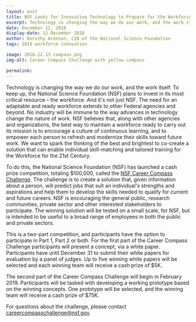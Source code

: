 ```yaml
---
layout: post
title: NSF Looks for Innovative Technology to Prepare for the Workforce of the Future via the Career Compass Challenge
excerpt: Technology is changing the way we do our work, and the work itself. To keep up, the National Science Foundation (NSF) plans to invest in its most critical resource – the workforce. And it's not just NSF. The need for an adaptable and ready workforce extends to other Federal agencies and beyond.
date: December 12, 2018
display-date: 12 December 2018
author: Dorothy Aronson, CIO of the National Science Foundation
tags: 2018 workforce innovation

image: 2018.12.13.compass.png
img-alt: Career Compass Challenge with yellow compass

permalink:
---
```

Technology is changing the way we do our work, and the work itself. To keep up, the National Science Foundation (NSF) plans to invest in its most critical resource – the workforce. And it's not just NSF. The need for an adaptable and ready workforce extends to other Federal agencies and beyond. No industry will be immune to the way advances in technology change the nature of work.  NSF believes that, along with other agencies and organizations, the best way to maintain a workforce ready to carry out its mission is to encourage a culture of continuous learning, and to empower each person to refresh and modernize their skills toward future work.  We want to spark the thinking of the best and brightest to co-create a solution that can enable individual skill-matching and tailored training for the Workforce for the 21st Century.

To do this, the National Science Foundation (NSF) has launched a cash prize competition, totaling $100,000, called the [NSF Career Compass Challenge](https://bit.ly/NSF_CCC). The challenge is to create a solution that, given information about a person, will predict jobs that suit an individual's strengths and aspirations and help them to develop the skills needed to qualify for current and future careers. NSF is encouraging the general public, research communities, private sector and other interested stakeholders to participate. The winning solution will be tested on a small scale, for NSF, but is intended to be useful to a broad range of employees in both the public and private sectors.

This is a two-part competition, and participants have the option to participate in Part 1, Part 2 or both.  For the first part of the Career Compass Challenge participants will present a concept, via a white paper. Participants have until December 31 to submit their white papers for evaluation by a panel of judges. Up to five winning white papers will be selected and each winning team will receive a cash prize of $5K.

The second part of the Career Compass Challenge will begin in February 2019. Participants will be tasked with developing a working prototype based on the winning concepts. One prototype will be selected, and the winning team will receive a cash prize of $75K.  

For questions about the challenge, please contact [careercompasschallenge@nsf.gov](mailto:careercompasschallenge@nsf.gov).
